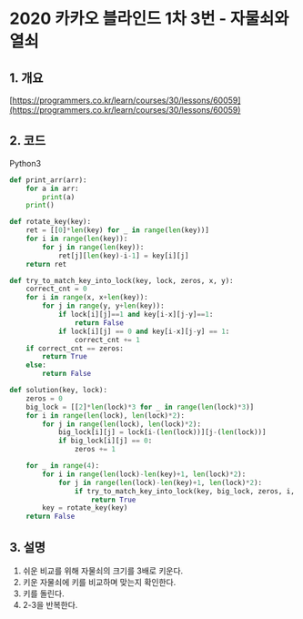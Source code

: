 # **2020 카카오 블라인드 1차 3번 - 자물쇠와 열쇠**

## **1. 개요**

[https://programmers.co.kr/learn/courses/30/lessons/60059](https://programmers.co.kr/learn/courses/30/lessons/60059)

## **2. 코드**

Python3

```python
def print_arr(arr):
    for a in arr:
        print(a)
    print()

def rotate_key(key):
    ret = [[0]*len(key) for _ in range(len(key))]
    for i in range(len(key)):
        for j in range(len(key)):
            ret[j][len(key)-i-1] = key[i][j]
    return ret

def try_to_match_key_into_lock(key, lock, zeros, x, y):
    correct_cnt = 0
    for i in range(x, x+len(key)):
        for j in range(y, y+len(key)):
            if lock[i][j]==1 and key[i-x][j-y]==1:
                return False
            if lock[i][j] == 0 and key[i-x][j-y] == 1:
                correct_cnt += 1
    if correct_cnt == zeros:
        return True
    else:
        return False

def solution(key, lock):
    zeros = 0
    big_lock = [[2]*len(lock)*3 for _ in range(len(lock)*3)]
    for i in range(len(lock), len(lock)*2):
        for j in range(len(lock), len(lock)*2):
            big_lock[i][j] = lock[i-(len(lock))][j-(len(lock))]
            if big_lock[i][j] == 0:
                zeros += 1

    for _ in range(4):
        for i in range(len(lock)-len(key)+1, len(lock)*2):
            for j in range(len(lock)-len(key)+1, len(lock)*2):
                if try_to_match_key_into_lock(key, big_lock, zeros, i, j):
                    return True
        key = rotate_key(key)
    return False
```

## **3. 설명**

1. 쉬운 비교를 위해 자물쇠의 크기를 3배로 키운다.
2. 키운 자물쇠에 키를 비교하며 맞는지 확인한다.
3. 키를 돌린다.
4. 2-3을 반복한다.
